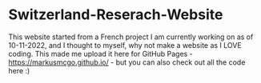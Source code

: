 # Switzerland-Reserach-Website

This website started from a French project I am currently working on as of 10-11-2022, and I thought to myself, why not make a website as I LOVE coding. This made me upload it here for GitHub Pages - https://markusmcgo.github.io/ - but you can also check out all the code here :)
